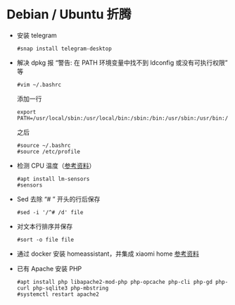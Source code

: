 # Debian / Ubuntu 折腾

- 安装 telegram

  ```
  #snap install telegram-desktop
  ```

- 解决 dpkg 报 “警告: 在 PATH 环境变量中找不到 ldconfig 或没有可执行权限” 等

  ```
  #vim ~/.bashrc
  ```

  添加一行

  ```
  export PATH=/usr/local/sbin:/usr/local/bin:/sbin:/bin:/usr/sbin:/usr/bin:/root/bin:$PATH
  ```

  之后

  ```
  #source ~/.bashrc
  #source /etc/profile
  ```

- 检测 CPU 温度（[参考资料](https://gcore.com/learning/how-to-check-cpu-temperature-on-linux/)）

  ```
  #apt install lm-sensors
  #sensors
  ```

- Sed 去除 “# ” 开头的行后保存

  ```
  #sed -i '/^# /d' file
  ```

- 对文本行排序并保存

  ```
  #sort -o file file
  ```

- 通过 docker 安装 homeassistant，并集成 xiaomi home [参考资料](https://github.com/home-assistant/supervised-installer)

- 已有 Apache 安装 PHP

  ```
  #apt install php libapache2-mod-php php-opcache php-cli php-gd php-curl php-sqlite3 php-mbstring
  #systemctl restart apache2
  ```
